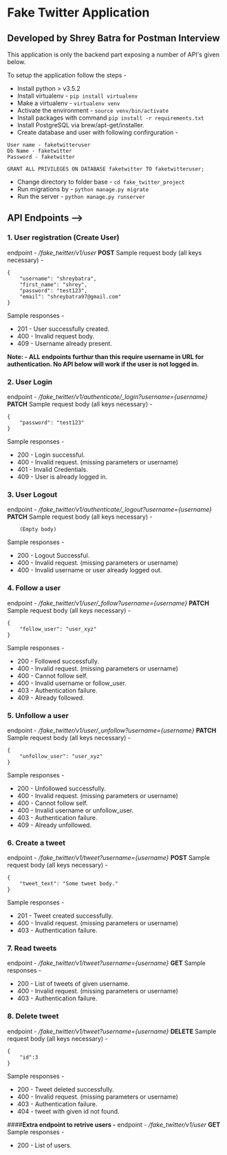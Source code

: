 # Fake Twitter Application
## Developed by Shrey Batra for Postman Interview


This application is only the backend part exposing a number of API's given below.

To setup the application follow the steps - 
- Install python > v3.5.2
- Install virtualenv - ```pip install virtualenv```
- Make a virtualenv - ```virtualenv venv```
- Activate the environment - ```source venv/bin/activate```
- Install packages with command ```pip install -r requirements.txt```
- Install PostgreSQL via brew/apt-get/installer.
- Create database and user with following confirguration -
```
User name - faketwitteruser
Db Name - faketwitter
Password - faketwitter

GRANT ALL PRIVILEGES ON DATABASE faketwitter TO faketwitteruser;
```
- Change directory to folder base - ```cd fake_twitter_project```
- Run migrations by - ```python manage.py migrate```
- Run the server - ```python manage.py runserver```



## API Endpoints -->


### 1. User registration (Create User)
endpoint - */fake_twitter/v1/user* **POST**
Sample request body (all keys necessary) - 
```
{
	"username": "shreybatra",
	"first_name": "shrey",
	"password": "test123",
	"email": "shreybatra97@gmail.com"
}
```
Sample responses - 
- 201 - User successfully created.
- 400 - Invalid request body.
- 409 - Username already present.



**Note: - ALL endpoints furthur than this require username in URL for authentication.
No API below will work if the user is not logged in.**


### 2. User Login
endpoint - */fake_twitter/v1/authenticate/_login?username={username}* **PATCH**
Sample request body (all keys necessary) - 
```
{
	"password": "test123"
}
```
Sample responses - 
- 200 - Login successful.
- 400 - Invalid request. (missing parameters or username)
- 401 - Invalid Credentials.
- 409 - User is already logged in.


### 3. User Logout
endpoint - */fake_twitter/v1/authenticate/_logout?username={username}* **PATCH**
Sample request body (all keys necessary) - 
```
	(Empty body)
```
Sample responses - 
- 200 - Logout Successful.
- 400 - Invalid request. (missing parameters or username) 
- 400 - Invalid username or user already logged out.


### 4. Follow a user
endpoint - */fake_twitter/v1/user/_follow?username={username}* **PATCH**
Sample request body (all keys necessary) - 
```
{
	"follow_user": "user_xyz"
}
```
Sample responses -
- 200 - Followed successfully.
- 400 - Invalid request. (missing parameters or username)
- 400 - Cannot follow self.
- 400 - Invalid username or follow_user.
- 403 - Authentication failure.
- 409 - Already followed.


### 5. Unfollow a user
endpoint - */fake_twitter/v1/user/_unfollow?username={username}* **PATCH**
Sample request body (all keys necessary) - 
```
{
	"unfollow_user": "user_xyz"
}
```
Sample responses -
- 200 - Unfollowed successfully.
- 400 - Invalid request. (missing parameters or username)
- 400 - Cannot follow self.
- 400 - Invalid username or unfollow_user.
- 403 - Authentication failure.
- 409 - Already unfollowed.


### 6. Create a tweet
endpoint - */fake_twitter/v1/tweet?username={username}* **POST**
Sample request body (all keys necessary) - 
```
{
	"tweet_text": "Some tweet body."
}
```
Sample responses - 
- 201 - Tweet created successfully.
- 400 - Invalid request. (missing parameters or username)
- 403 - Authentication failure.


### 7. Read tweets
endpoint - */fake_twitter/v1/tweet?username={username}* **GET**
Sample responses - 
- 200 - List of tweets of given username.
- 400 - Invalid request. (missing parameters or username)
- 403 - Authentication failure.


### 8. Delete tweet
endpoint - */fake_twitter/v1/tweet?username={username}* **DELETE**
Sample request body (all keys necessary) - 
```
{
	"id":3
}
```
Sample responses - 
- 200 - Tweet deleted successfully.
- 400 - Invalid request. (missing parameters or username)
- 403 - Authentication failure.
- 404 - tweet with given id not found.


####**Extra endpoint to retrive users -**
endpoint - */fake_twitter/v1/user* **GET**
Sample responses -
- 200 - List of users.
